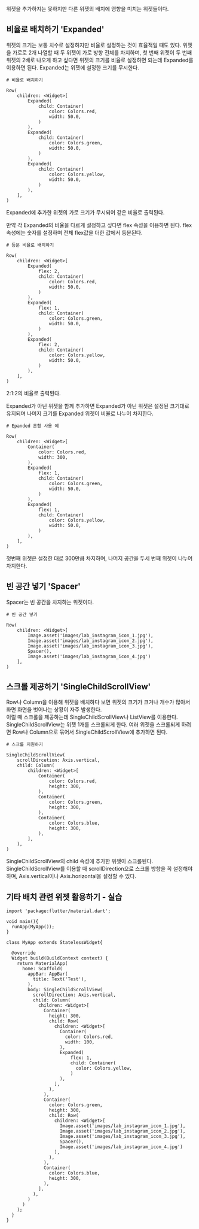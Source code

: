 위젯을 추가하지는 못하지만 다른 위젯의 배치에 영향을 미치는 위젯들이다.

## 비율로 배치하기 'Expanded'
위젯의 크기는 보통 치수로 설정하지만 비율로 설정하는 것이 효율적일 때도 있다. 위젯을 가로로 2개 나열할 때 두 위젯이 가로 방향 전체를 차지하며, 첫 번째 위젯이 두 번째 위젯의 2배로 나오게 하고 싶다면 위젯의 크기를 비율로 설정하면 되는데 Expanded를 이용하면 된다. Expanded는 위젯에 설정한 크기를 무시한다.
```
# 비율로 배치하기

Row(
    children: <Widget>[
        Expanded(
            child: Container(
                color: Colors.red,
                width: 50.0,
            )
        ),
        Expanded(
            child: Container(
                color: Colors.green,
                width: 50.0,
            )
        ),
        Expanded(
            child: Container(
                color: Colors.yellow,
                width: 50.0,
            )
        ),
    ],
)
```
Expanded에 추가한 위젯의 가로 크기가 무시되어 같은 비율로 출력된다.  

만약 각 Expanded의 비율을 다르게 설정하고 싶다면 flex 속성을 이용하면 된다. flex 속성에는 숫자를 설정하며 전체 flex값을 더한 값에서 등분된다.
```
# 등분 비율로 배치하기

Row(
    children: <Widget>[
        Expanded(
            flex: 2,
            child: Container(
                color: Colors.red,
                width: 50.0,
            )
        ),
        Expanded(
            flex: 1,
            child: Container(
                color: Colors.green,
                width: 50.0,
            )
        ),
        Expanded(
            flex: 2,
            child: Container(
                color: Colors.yellow,
                width: 50.0,
            )
        ),
    ],
)
```
2:1:2의 비율로 출력된다.  

Expanded가 아닌 위젯을 함께 추가하면 Expanded가 아닌 위젯은 설정된 크기대로 유지되며 나머지 크기를 Expanded 위젯이 비율로 나누어 차지한다.
```
# Epanded 혼합 사용 예

Row(
    children: <Widget>[
        Container(
            color: Colors.red,
            width: 300,
        ),
        Expanded(
            flex: 1,
            child: Container(
                color: Colors.green,
                width: 50.0,
            )
        ),
        Expanded(
            flex: 1,
            child: Container(
                color: Colors.yellow,
                width: 50.0,
            )
        ),
    ],
)
```
첫번째 위젯은 설정한 대로 300만큼 차지하며, 나머지 공간을 두세 번째 위젯이 나누어 차지한다.

## 빈 공간 넣기 'Spacer'
Spacer는 빈 공간을 차지하는 위젯이다.
```
# 빈 공간 넣기

Row(
    children: <Widget>[
        Image.asset('images/lab_instagram_icon_1.jpg'),
        Image.asset('images/lab_instagram_icon_2.jpg'),
        Image.asset('images/lab_instagram_icon_3.jpg'),
        Spacer(),
        Image.asset('images/lab_instagram_icon_4.jpg')
    ],
)
```

## 스크롤 제공하기 'SingleChildScrollView'
Row나 Column을 이용해 위젯을 배치하다 보면 위젯의 크기가 크거나 개수가 많아서 화면 화면을 벗어나는 상황이 자주 발생한다.  
이럴 때 스크롤을 제공하는데 SingleChildScrollView나 ListView를 이용한다. SingleChildScrollView는 위젯 1개를 스크롤되게 한다. 여러 위젯을 스크롤되게 하려면 Row나 Column으로 묶어서 SingleChildScrollView에 추가하면 된다.
```
# 스크롤 지원하기

SingleChildScrollView(
    scrollDircetion: Axis.vertical,
    child: Column(
        children: <Widget>[
            Container(
                color: Colors.red,
                height: 300,
            ),
            Container(
                color: Colors.green,
                height: 300,
            ),
            Container(
                color: Colors.blue,
                height: 300,
            ),
        ],
    ),
)
```
SingleChildScrollView의 child 속성에 추가한 위젯이 스크롤된다. SingleChildScrollView를 이용할 때 scrollDirection으로 스크롤 방향을 꼭 설정해야 하며, Axis.vertical이나 Axis.horizontal을 설정할 수 있다.

## 기타 배치 관련 위젯 활용하기 - 실습
```
import 'package:flutter/material.dart';

void main(){
  runApp(MyApp());
}

class MyApp extends StatelessWidget{

  @override
  Widget build(BuildContext context) {
    return MaterialApp(
      home: Scaffold(
        appBar: AppBar(
          title: Text('Test'),
        ),
        body: SingleChildScrollView(
          scrollDirection: Axis.vertical,
          child: Column(
            children: <Widget>[
              Container(
                height: 300,
                child: Row(
                  children: <Widget>[
                    Container(
                      color: Colors.red,
                      width: 100,
                    ),
                    Expanded(
                        flex: 1,
                        child: Container(
                          color: Colors.yellow,
                        )
                    ),
                  ],
                ),
              ),
              Container(
                color: Colors.green,
                height: 300,
                child: Row(
                  children: <Widget>[
                    Image.asset('images/lab_instagram_icon_1.jpg'),
                    Image.asset('images/lab_instagram_icon_2.jpg'),
                    Image.asset('images/lab_instagram_icon_3.jpg'),
                    Spacer(),
                    Image.asset('images/lab_instagram_icon_4.jpg')
                  ],
                ),
              ),
              Container(
                color: Colors.blue,
                height: 300,
              ),
            ],
          ),
        )
      )
    );
  }
}
```